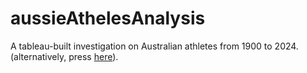 # aussieAthelesAnalysis
A tableau-built investigation on Australian athletes from 1900 to 2024. (alternatively, press [here](https://public.tableau.com/app/profile/jason.abi.chebli6701/viz/AustralianAthletes-1900-2024/FIT3179AustralianAthletesDashboard)).
